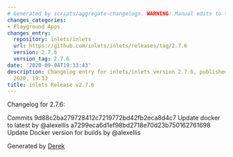 ```yaml
---
# Generated by scripts/aggregate-changelogs. WARNING: Manual edits to this files will be overwritten.
changes_categories:
- Playground Apps
changes_entry:
  repository: inlets/inlets
  url: https://github.com/inlets/inlets/releases/tag/2.7.6
  version: 2.7.6
  version_tag: 2.7.6
date: '2020-09-04T19:33:43'
description: Changelog entry for inlets/inlets version 2.7.6, published on 04 September
  2020, 19:33
title: inlets Release v2.7.6
---
```


Changelog for 2.7.6:

Commits
9d88c2ba279728412c7219772bd42fb2eca8d4c7 Update docker to latest by @alexellis
a7299eca6d1ef98bd2718e70d23b750162761698 Update Docker version for builds by @alexellis

Generated by [Derek](https://github.com/alexellis/derek/)

